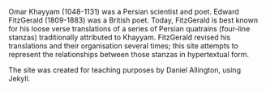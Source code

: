 Omar Khayyam (1048-1131) was a Persian scientist and poet. Edward FitzGerald (1809-1883) was a British poet. Today, FitzGerald is best known for his loose verse translations of a series of Persian quatrains (four-line stanzas) traditionally attributed to Khayyam. FitzGerald revised his translations and their organisation several times; this site attempts to represent the relationships between those stanzas in hypertextual form.

The site was created for teaching purposes by Daniel Allington, using Jekyll.
